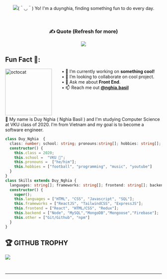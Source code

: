 <div align="center">

![(＾◡＾) Yo! I'm a duynghia, finding something fun to do every day.](<https://typograssy.deno.dev/api?text=(%EF%BC%BE%E2%97%A1%EF%BC%BE)%20Yo!%20I'm%20a%20duynghia,%20finding%20something%20fun%20to%20do%20every%20day.&speed=45&comment=>)

</div>

<br/>

<div align="center">

### ✍️ Quote (Refresh for more)
![](https://quotes-github-readme.vercel.app/api?type=horizontal&theme=radical)

</div>

## Fun Fact 🎈:
<!-- <img align="left" height="150" src="https://raw.githubusercontent.com/hicodersofficial/images/main/giphy%20(2).gif" style="margin-right: 2rem;"> -->
<img align="left" height="150" src="https://user-images.githubusercontent.com/69384657/179312151-fdabe3af-823f-41ab-a6d4-17a72af4e9e8.png" alt="octocat" style="margin-right: 2rem;" />

• 🔭 I’m currently working on <b>something cool!</b> <br/>
• 👯 I’m looking to collaborate on cool project.<br/>
• 💬 Ask me about <b>Front End</b>.<br/>
• 📫 Reach me out <a href="https://www.instagram.com/nghia.basil/"><b>@nghia.basil</b></a><br/>
</span>

<br />
<br />
<br />

👨 My name is Duy Nghia ( Nghia Basil ) and I'm studying Computer Science at VKU class of 2020. I'm from Vietnam and my goal is to become a software engineer.

```typescript
class Duy_Nghia  {
  class: number; school: string; pronouns:string[]; hobbies: string[]; 
  constructor() {
    this.class = 2020;
    this.school =  "VKU 🐘";
    this.pronouns =  ["he/him"];
    this.hobbies = ["football", "programming", "music", "youtube"]
  }
}
class Skills extends Duy_Nghia {
  languages: string[]; frameworks: string[]; frontend: string[]; backend: string[]; other: string[]
  constructor() {
    super();
    this.languages = ["HTML", "CSS", "Javascript", "SQL"];
    this.frameworks = ["ReactJS", "TailwindCSS", "ExpressJS"];
    this.frontend = ["React", "HTML/CSS", "Redux"];
    this.backend = ["Node", "MySQL","MongoDB","Mongoose","Firebase"];
    this.other = ["Git/Github", "npm"]
  }
}
```


## 🏆 **GITHUB TROPHY**

![](https://github-profile-trophy.vercel.app/?username=duynghia-123&theme=onedark&rank=S,SS,SSS,A,AA,AAA,SECRET,B,BB,BBB)



<br/>

***
